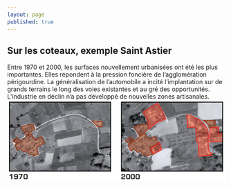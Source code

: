 ```yaml
---
layout: page
published: true
---
```


## Sur les coteaux, exemple Saint Astier

Entre 1970 et 2000, les surfaces nouvellement urbanisées ont été les plus importantes. Elles répondent à la pression foncière de l’agglomération périgourdine. La généralisation de l’automobile a incité l’implantation sur de grands terrains le long des voies existantes et au gré des opportunités. L’industrie en déclin n’a pas développé de nouvelles zones artisanales.
![](data/images/1/histoire/1_histoire_POP4.jpg)